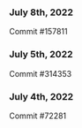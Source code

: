 ### July 8th, 2022

Commit #157811

### July 5th, 2022

Commit #314353


### July 4th, 2022

Commit #72281
